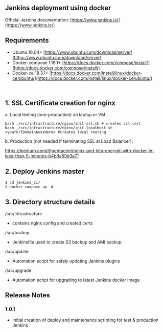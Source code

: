 ## Jenkins deployment using docker 


Official Jeknins documentation: [https://www.jenkins.io/](https://www.jenkins.io/)
<br>

## Requirements

* Ubuntu 16.04+ [https://www.ubuntu.com/download/server](https://www.ubuntu.com/download/server)
* Docker-compose 1.16.1+ [https://docs.docker.com/compose/install/](https://docs.docker.com/compose/install/)
* Docker-ce 18.3.1+ [https://docs.docker.com/install/linux/docker-ce/ubuntu/](https://docs.docker.com/install/linux/docker-ce/ubuntu/)

<br>

## 1. SSL Certificate creation for nginx

a. Local testing (non-production) on laptop or VM
 
```
bash ./src/infrastructure/nginx/init-ssl.sh # creates ssl cert
bash ./src/infrastructure/nginx/init-localhost.sh <yourUrlDomainGoesHere> #creates local routing

```

b. Production (not needed if terminating SSL at Load Balancer):

https://medium.com/@pentacent/nginx-and-lets-encrypt-with-docker-in-less-than-5-minutes-b4b8a60d3a71

## 2. Deploy Jenkins master


```
$ cd jenkins_ci/
$ docker-compose up -d

```

## 3. Directory structure details


/src/infrastructure

* contains nginx config and created certs

/src/backup

* Jenkinsfile used to create S3 backup and AMI backup 

/src/update

* Automation script for safely updating Jenkins plugins 

/src/upgrade

* Automation script for upgrading to latest Jenkins docker image


## Release Notes

### 1.0.1

* Initial creation of deploy and maintenance scripting for test & production Jenkins


